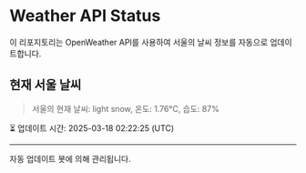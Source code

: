 
# Weather API Status

이 리포지토리는 OpenWeather API를 사용하여 서울의 날씨 정보를 자동으로 업데이트합니다.

## 현재 서울 날씨
> 서울의 현재 날씨: light snow, 온도: 1.76°C, 습도: 87%

⏳ 업데이트 시간: 2025-03-18 02:22:25 (UTC)

---
자동 업데이트 봇에 의해 관리됩니다.
